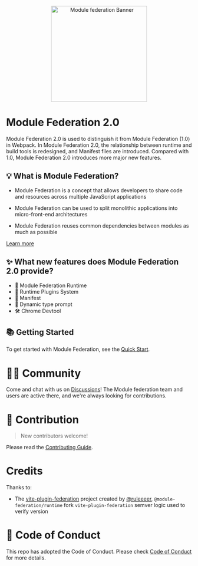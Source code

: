 <p align="center">
  <img alt="Module federation Banner"  width="260" src="https://github.com/module-federation/universe/assets/27547179/11234712-40fc-4696-a7fd-16e0c631005a">
</p>

# Module Federation 2.0

Module Federation 2.0 is used to distinguish it from Module Federation (1.0) in Webpack. In Module Federation 2.0, the relationship between runtime and build tools is redesigned, and Manifest files are introduced. Compared with 1.0, Module Federation 2.0 introduces more major new features.

## 💡 What is Module Federation?

- Module Federation is a concept that allows developers to share code and resources across multiple JavaScript applications

- Module Federation can be used to split monolithic applications into micro-front-end architectures

- Module Federation reuses common dependencies between modules as much as possible

[Learn more](https://module-federation.io/)

## ✨ What new features does Module Federation 2.0 provide?

* 🎨 Module Federation Runtime
* 🧩 Runtime Plugins System
* 📝 Manifest
* 🚀 Dynamic type prompt
* 🛠️ Chrome Devtool

## 📚 Getting Started

To get started with Module Federation, see the [Quick Start](https://module-federation.io/guide/start/quick-start.html).


# 🧑‍💻 Community

Come and chat with us on [Discussions](https://github.com/module-federation/universe/discussions)! The Module federation team and users are active there, and we're always looking for contributions.

# 🤝 Contribution

> New contributors welcome!

Please read the [Contributing Guide](https://github.com/module-federation/universe/blob/main/CONTRIBUTING.md).

# Credits

Thanks to:

- The [vite-plugin-federation](https://github.com/originjs/vite-plugin-federation) project created by [@ruleeeer](https://github.com/ruleeeer), `@module-federation/runtime` fork `vite-plugin-federation` semver logic used to verify version

# 🙌 Code of Conduct

This repo has adopted the Code of Conduct. Please check [Code of Conduct](./CODE_OF_CONDUCT.md) for more details.

